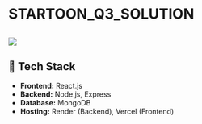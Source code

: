# STARTOON_Q3_SOLUTION


## [<img src="https://img.shields.io/badge/LIVE CLICK ME-25D366?style=for-the-badge&&logoColor=white"/>](https://startoon-q3-solution.vercel.app/)
## 🚀 Tech Stack

- **Frontend:** React.js
- **Backend:** Node.js, Express
- **Database:** MongoDB
- **Hosting:** Render (Backend), Vercel (Frontend)
